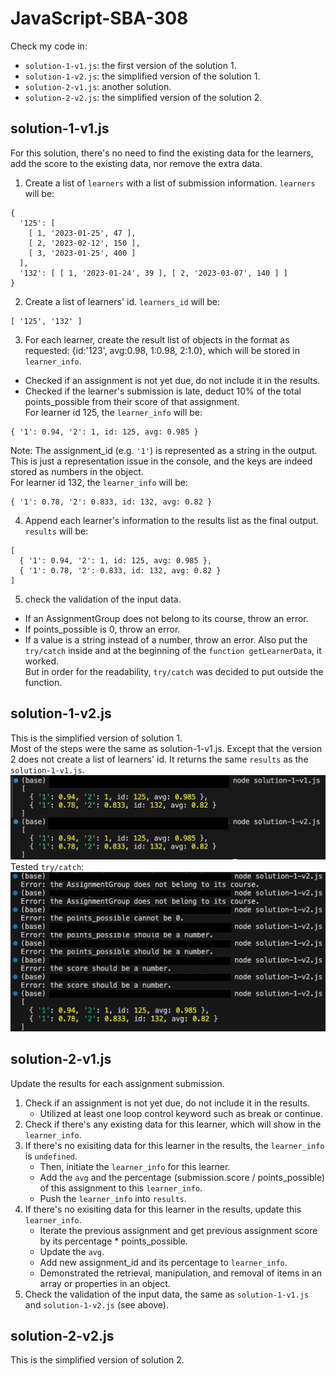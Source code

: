 # JavaScript-SBA-308

Check my code in:
- ```solution-1-v1.js```: the first version of the solution 1.
- ```solution-1-v2.js```: the simplified version of the solution 1.
- ```solution-2-v1.js```: another solution.
- ```solution-2-v2.js```: the simplified version of the solution 2.

## solution-1-v1.js
For this solution, there's no need to find the existing data for the learners, add the score to the existing data, nor remove the extra data.
1. Create a list of ```learners``` with a list of submission information. ```learners``` will be:
```
{
  '125': [
    [ 1, '2023-01-25', 47 ],
    [ 2, '2023-02-12', 150 ],
    [ 3, '2023-01-25', 400 ]
  ],
  '132': [ [ 1, '2023-01-24', 39 ], [ 2, '2023-03-07', 140 ] ]
}
```
2. Create a list of learners' id. ```learners_id``` will be:
```
[ '125', '132' ]
```
3. For each learner, create the result list of objects in the format as requested: {id:'123', avg:0.98, 1:0.98, 2:1.0}, which will be stored in ```learner_info```.
- Checked if an assignment is not yet due, do not include it in the results.
- Checked if the learner's submission is late, deduct 10% of the total points_possible from their score of that assignment.   
For learner id 125, the ```learner_info``` will be:
```
{ '1': 0.94, '2': 1, id: 125, avg: 0.985 }
```
Note: The assignment_id (e.g. ```'1'```) is represented as a string in the output. This is just a representation issue in the console, and the keys are indeed stored as numbers in the object.  
For learner id 132, the ```learner_info``` will be:
```
{ '1': 0.78, '2': 0.833, id: 132, avg: 0.82 }
```
4. Append each learner's information to the results list as the final output. ```results``` will be:
```
[
  { '1': 0.94, '2': 1, id: 125, avg: 0.985 },
  { '1': 0.78, '2': 0.833, id: 132, avg: 0.82 }
]
```
5. check the validation of the input data.
- If an AssignmentGroup does not belong to its course, throw an error.
- If points_possible is 0, throw an error.
- If a value is a string instead of a number, throw an error.
Also put the ```try/catch``` inside and at the beginning of the ```function getLearnerData```, it worked.  
But in order for the readability, ```try/catch``` was decided to put outside the function.

## solution-1-v2.js
This is the simplified version of solution 1.  
Most of the steps were the same as solution-1-v1.js.
Except that the version 2 does not create a list of learners' id.
It returns the same ```results``` as the ```solution-1-v1.js```.  
![results](./results.png)
Tested ```try/catch```:  
![trycatch](./trycatch.png)

## solution-2-v1.js
Update the results for each assignment submission.
1. Check if an assignment is not yet due, do not include it in the results.   
    - Utilized at least one loop control keyword such as break or continue.
2. Check if there's any existing data for this learner, which will show in the ```learner_info```.
3. If there's no exisiting data for this learner in the results, the ```learner_info``` is ```undefined```. 
    - Then, initiate the ```learner_info``` for this learner. 
    - Add the `avg` and the percentage (submission.score / points_possible) of this assignment to this ```learner_info```. 
    - Push the ```learner_info``` into ```results```. 
4. If there's no exisiting data for this learner in the results, update this ```learner_info```. 
    - Iterate the previous assignment and get previous assignment score by its percentage * points_possible. 
    - Update the ```avg```.
    - Add new assignment_id and its percentage to ```learner_info```.
    - Demonstrated the retrieval, manipulation, and removal of items in an array or properties in an object.
5. Check the validation of the input data, the same as ```solution-1-v1.js``` and ```solution-1-v2.js``` (see above).

## solution-2-v2.js
This is the simplified version of solution 2.  
